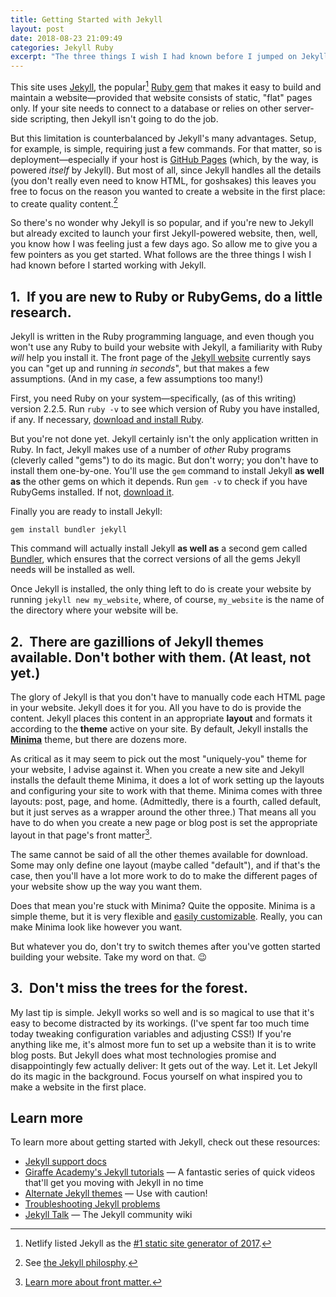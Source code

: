 ```yaml
---
title: Getting Started with Jekyll
layout: post
date: 2018-08-23 21:09:49
categories: Jekyll Ruby
excerpt: "The three things I wish I had known before I jumped on Jekyll"
---
```


This site uses [Jekyll](https://jekyllrb.com/), the popular[^1] [Ruby gem](https://guides.rubygems.org/rubygems-basics/) that makes it easy to build and maintain a website&mdash;provided that website consists of static, "flat" pages only. If your site needs to connect to a database or relies on other server-side scripting, then Jekyll isn't going to do the job.

But this limitation is counterbalanced by Jekyll's many advantages. Setup, for example, is simple, requiring just a few commands. For that matter, so is deployment&mdash;especially if your host is [GitHub Pages](https://pages.github.com/) (which, by the way, is powered *itself* by Jekyll). But most of all, since Jekyll handles all the details (you don't really even need to know HTML, for goshsakes) this leaves you free to focus on the reason you wanted to create a website in the first place: to create quality content.[^2]

So there's no wonder why Jekyll is so popular, and if you're new to Jekyll but already excited to launch your first Jekyll-powered website, then, well, you know how I was feeling just a few days ago. So allow me to give you a few pointers as you get started. What follows are the three things I wish I had known before I started working with Jekyll.

## 1.&nbsp;&nbsp;If you are new to Ruby or RubyGems, do a little research.

Jekyll is written in the Ruby programming language, and even though you won't use any Ruby to build your website with Jekyll, a familiarity with Ruby *will* help you install it. The front page of the [Jekyll website](https://jekyllrb.com/) currently says you can "get up and running *in seconds*", but that makes a few assumptions. (And in my case, a few assumptions too many!)

First, you need Ruby on your system&mdash;specifically, (as of this writing) version 2.2.5. Run `ruby -v` to see which version of Ruby you have installed, if any. If necessary, [download and install Ruby](https://www.ruby-lang.org/en/downloads/).

But you're not done yet. Jekyll certainly isn't the only application written in Ruby. In fact, Jekyll makes use of a number of *other* Ruby programs (cleverly called "gems") to do its magic. But don't worry; you don't have to install them one-by-one. You'll use the `gem` command to install Jekyll **as well as** the other gems on which it depends. Run `gem -v` to check if you have RubyGems installed. If not, [download it](https://rubygems.org/pages/download).

Finally you are ready to install Jekyll:

`gem install bundler jekyll`

This command will actually install Jekyll **as well as** a second gem called [Bundler](https://bundler.io/), which ensures that the correct versions of all the gems Jekyll needs will be installed as well.

Once Jekyll is installed, the only thing left to do is create your website by running `jekyll new my_website`, where, of course, `my_website` is the name of the directory where your website will be.

## 2.&nbsp;&nbsp;There are gazillions of Jekyll themes available. Don't bother with them. (At least, not yet.)

The glory of Jekyll is that you don't have to manually code each HTML page in your website. Jekyll does it for you. All you have to do is provide the content. Jekyll places this content in an appropriate **layout** and formats it according to the **theme** active on your site. By default, Jekyll installs the [**Minima**](https://github.com/jekyll/minima) theme, but there are dozens more. 

As critical as it may seem to pick out the most "uniquely-you" theme for your website, I advise against it. When you create a new site and Jekyll installs the default theme Minima, it does a lot of work setting up the layouts and configuring your site to work with that theme. Minima comes with three layouts: post, page, and home. (Admittedly, there is a fourth, called default, but it just serves as a wrapper around the other three.) That means all you have to do when you create a new page or blog post is set the appropriate layout in that page's front matter[^3].

The same cannot be said of all the other themes available for download. Some may only define one layout (maybe called "default"), and if that's the case, then you'll have a lot more work to do to make the different pages of your website show up the way you want them.

Does that mean you're stuck with Minima? Quite the opposite. Minima is a simple theme, but it is very flexible and [easily customizable](https://jekyllrb.com/docs/themes/#overriding-theme-defaults). Really, you can make Minima look like however you want.

But whatever you do, don't try to switch themes after you've gotten started building your website. Take my word on that. &#x1F609;

## 3.&nbsp;&nbsp;Don't miss the trees for the forest.
My last tip is simple. Jekyll works so well and is so magical to use that it's easy to become distracted by its workings. (I've spent far too much time today tweaking configuration variables and adjusting CSS!) If you're anything like me, it's almost more fun to set up a website than it is to write blog posts. But Jekyll does what most technologies promise and disappointingly few actually deliver: It gets out of the way. Let it. Let Jekyll do its magic in the background. Focus yourself on what inspired you to make a website in the first place.

## Learn more

To learn more about getting started with Jekyll, check out these resources:

- [Jekyll support docs](https://jekyllrb.com/docs/home/)
- [Giraffe Academy's Jekyll tutorials](https://www.mikedane.com/static-site-generators/jekyll/) &mdash; A fantastic series of quick videos that'll get you moving with Jekyll in no time
- [Alternate Jekyll themes](https://rubygems.org/search?utf8=%E2%9C%93&query=jekyll-theme) &mdash; Use with caution!
- [Troubleshooting Jekyll problems](https://jekyllrb.com/docs/troubleshooting/)
- [Jekyll Talk](https://talk.jekyllrb.com/) &mdash; The Jekyll community wiki

[^1]: Netlify listed Jekyll as the [#1 static site generator of 2017](https://www.netlify.com/blog/2017/05/25/top-ten-static-site-generators-of-2017/).
[^2]: See [the Jekyll philosphy](https://jekyllrb.com/philosophy).
[^3]: [Learn more about front matter.](https://jekyllrb.com/docs/frontmatter/)
